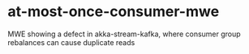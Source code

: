 # at-most-once-consumer-mwe
MWE showing a defect in akka-stream-kafka, where consumer group rebalances can cause duplicate reads
